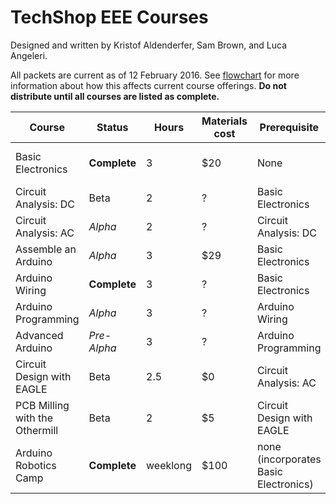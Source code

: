# TechShop EEE Courses
Designed and written by Kristof Aldenderfer, Sam Brown, and Luca Angeleri.

All packets are current as of 12 February 2016. See [flowchart](https://github.com/aldenderfer/TechShop-EEE-Courses/blob/master/Electronics%20flowchart.pdf) for more information about how this affects current course offerings. **Do not distribute until all courses are listed as complete.**

Course | Status | Hours | Materials cost | Prerequisite | Notes
--- | --- | --- | --- | --- | ---
Basic Electronics | **Complete** | 3 |  $20 | None | Requirement for all other EEE courses
Circuit Analysis: DC | Beta | 2 | ? | Basic Electronics | -
Circuit Analysis: AC | *Alpha* | 2 | ? | Circuit Analysis: DC | -
Assemble an Arduino | *Alpha* | 3 |  $29 | Basic Electronics | -
Arduino Wiring | **Complete** | 3 | ? | Basic Electronics | -
Arduino Programming | *Alpha* | 3 | ? | Arduino Wiring | -
Advanced Arduino | *Pre-Alpha* | 3 | ? | Arduino Programming | -
Circuit Design with EAGLE | Beta | 2.5 | $0 | Circuit Analysis: AC | -
PCB Milling with the Othermill | Beta | 2 | $5 | Circuit Design with EAGLE | -
Arduino Robotics Camp | **Complete** | weeklong | $100 | none (incorporates Basic Electronics) | -

